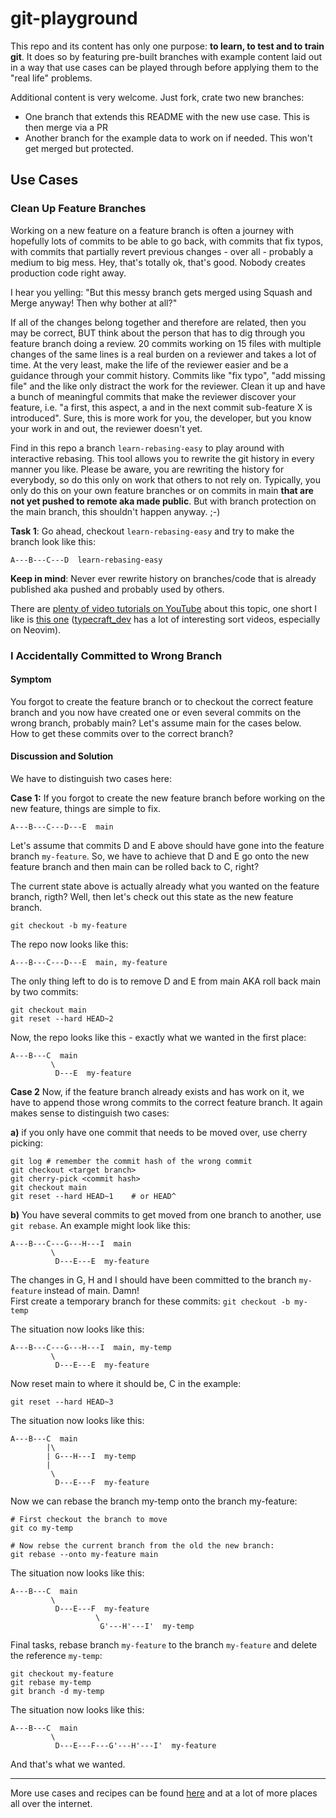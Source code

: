 # git-playground

This repo and its content has only one purpose: **to learn, to test and to
train git**. It does so by featuring pre-built branches with example content
laid out in a way that use cases can be played through before applying them to
the "real life" problems.

Additional content is very welcome. Just fork, crate two new branches:

* One branch that extends this README with the new use case. This is then merge
  via a PR
* Another branch for the example data to work on if needed. This won't get merged
  but protected.

## Use Cases

### Clean Up Feature Branches

Working on a new feature on a feature branch is often a journey with hopefully
lots of commits to be able to go back, with commits that fix typos, with commits
that partially revert previous changes - over all - probably a medium to big
mess. Hey, that's totally ok, that's good. Nobody creates production code right
away.

I hear you yelling: "But this messy branch gets merged using Squash and Merge
anyway! Then why bother at all?"

If all of the changes belong together and therefore are related, then you may be
correct, BUT think about the person that has to dig through you feature branch
doing a review. 20 commits working on 15 files with multiple changes of the same
lines is a real burden on a reviewer and takes a lot of time. At the very least,
make the life of the reviewer easier and be a guidance through your commit
history. Commits like "fix typo", "add missing file" and the like only distract
the work for the reviewer. Clean it up and have a bunch of meaningful commits
that make the reviewer discover your feature, i.e. "a first, this aspect, a and
in the next commit sub-feature X is introduced". Sure, this is more work for
you, the developer, but you know your work in and out, the reviewer doesn't yet.

Find in this repo a branch `learn-rebasing-easy` to play around with interactive
rebasing. This tool allows you to rewrite the git history in every manner you
like. Please be aware, you are rewriting the history for everybody, so do this
only on work that others to not rely on. Typically, you only do this on your own
feature branches or on commits in main **that are not yet pushed to remote aka
made public**. But with branch protection on the main branch, this shouldn't
happen anyway. ;-)

**Task 1**: Go ahead, checkout `learn-rebasing-easy` and try to make the branch look
like this:

    A---B---C---D  learn-rebasing-easy

**Keep in mind**: Never ever rewrite history on branches/code that is already
published aka pushed and probably used by others.

There are [plenty of video tutorials on YouTube](https://www.youtube.com/results?search_query=git+rebasing)
about this topic, one short I like is [this one](https://www.youtube.com/watch?v=AFpqO_7LfjQ)
([typecraft_dev](https://www.youtube.com/@typecraft_dev) has a lot of interesting
sort videos, especially on Neovim).

### I Accidentally Committed to Wrong Branch

#### Symptom

You forgot to create the feature branch or to checkout the correct feature
branch and you now have created one or even several commits on the wrong branch,
probably main? Let's assume main for the cases below.  
How to get these commits over to the correct branch?

#### Discussion and Solution

We have to distinguish two cases here:

**Case 1:** If you forgot to create the new feature branch before working on the
new feature, things are simple to fix.

    A---B---C---D---E  main

Let's assume that commits D and E above should have gone into the feature branch
`my-feature`. So, we have to achieve that D and E go onto the new feature branch
and then main can be rolled back to C, right?

The current state above is actually already what you wanted on the feature
branch, rigth? Well, then let's check out this state as the new feature branch.

    git checkout -b my-feature

The repo now looks like this:

    A---B---C---D---E  main, my-feature

The only thing left to do is to remove D and E from main AKA roll back main by
two commits:

    git checkout main
    git reset --hard HEAD~2

Now, the repo looks like this - exactly what we wanted in the first place:

    A---B---C  main
             \
              D---E  my-feature

**Case 2**
Now, if the feature branch already exists and has work on it, we have to
append those wrong commits to the correct feature branch. It again makes sense
to distinguish two cases:

**a)** if you only have one commit that needs to be moved over, use cherry
picking:

    git log # remember the commit hash of the wrong commit
    git checkout <target branch>
    git cherry-pick <commit hash>
    git checkout main
    git reset --hard HEAD~1    # or HEAD^

**b)** You have several commits to get moved from one branch to another, use
`git rebase`. An example might look like this:

    A---B---C---G---H---I  main
             \
              D---E---E  my-feature

The changes in G, H and I should have been committed to the branch `my-feature`
instead of main. Damn!  
First create a temporary branch for these commits: `git checkout -b my-temp`

The situation now looks like this:

    A---B---C---G---H---I  main, my-temp
             \
              D---E---E  my-feature

Now reset main to where it should be, C in the example:

    git reset --hard HEAD~3

The situation now looks like this:

    A---B---C  main
            |\
            | G---H---I  my-temp
            |
             \
              D---E---F  my-feature

Now we can rebase the branch my-temp onto the branch my-feature:

    # First checkout the branch to move
    git co my-temp

    # Now rebse the current branch from the old the new branch:
    git rebase --onto my-feature main

The situation now looks like this:

    A---B---C  main
             \
              D---E---F  my-feature
                       \
                        G'---H'---I'  my-temp

Final tasks, rebase branch `my-feature` to the branch `my-feature` and delete
the reference `my-temp`:

    git checkout my-feature
    git rebase my-temp
    git branch -d my-temp

The situation now looks like this:

    A---B---C  main
             \
              D---E---F---G'---H'---I'  my-feature

And that's what we wanted.

---

More use cases and recipes can be found
[here](https://michael.rollis.ch/myitjournal/gitandco/gitrecipes/#damn-i-branched-off-wrong-parent-branch)
and at a lot of more places all over the internet.
